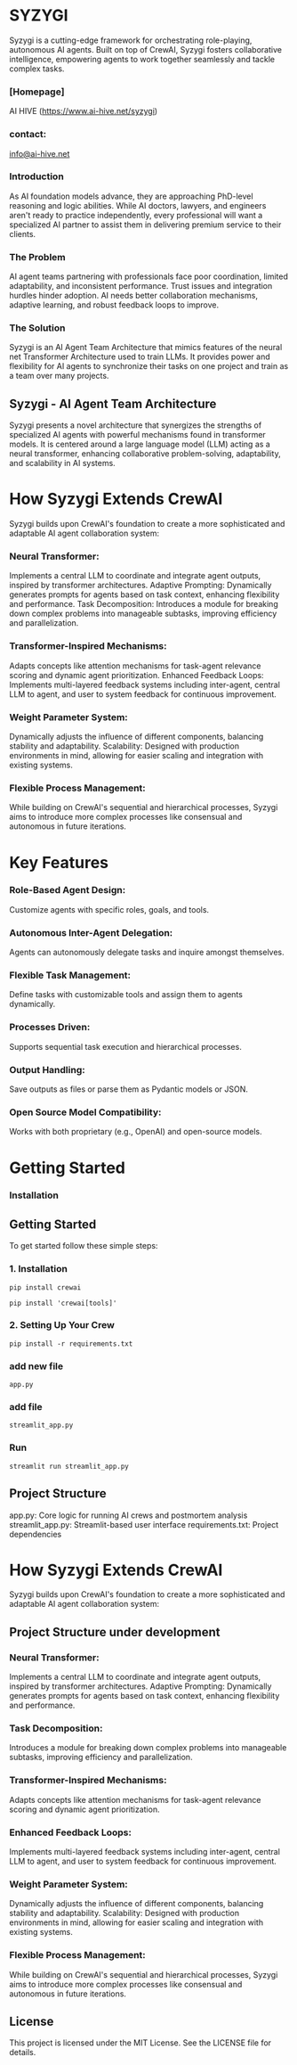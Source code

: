 # SYZYGI

Syzygi is a cutting-edge framework for orchestrating role-playing, autonomous AI agents. Built on top of CrewAI, Syzygi fosters collaborative intelligence, empowering agents to work together seamlessly and tackle complex tasks.

### [Homepage]
AI HIVE (https://www.ai-hive.net/syzygi)

### contact: 
info@ai-hive.net

### Introduction
As AI foundation models advance, they are approaching PhD-level reasoning and logic abilities. While AI doctors, lawyers, and engineers aren't ready to practice independently, every professional will want a specialized AI partner to assist them in delivering premium service to their clients.

### The Problem
AI agent teams partnering with professionals face poor coordination, limited adaptability, and inconsistent performance. Trust issues and integration hurdles hinder adoption. AI needs better collaboration mechanisms, adaptive learning, and robust feedback loops to improve.

### The Solution
Syzygi is an AI Agent Team Architecture that mimics features of the neural net Transformer Architecture used to train LLMs. It provides power and flexibility for AI agents to synchronize their tasks on one project and train as a team over many projects.

## Syzygi - AI Agent Team Architecture

Syzygi presents a novel architecture that synergizes the strengths of specialized AI agents with powerful mechanisms found in transformer models. It is centered around a large language model (LLM) acting as a neural transformer, enhancing collaborative problem-solving, adaptability, and scalability in AI systems.

# How Syzygi Extends CrewAI
Syzygi builds upon CrewAI's foundation to create a more sophisticated and adaptable AI agent collaboration system:

### Neural Transformer:
Implements a central LLM to coordinate and integrate agent outputs, inspired by transformer architectures.
Adaptive Prompting: Dynamically generates prompts for agents based on task context, enhancing flexibility and performance.
Task Decomposition: Introduces a module for breaking down complex problems into manageable subtasks, improving efficiency and parallelization.

### Transformer-Inspired Mechanisms: 
Adapts concepts like attention mechanisms for task-agent relevance scoring and dynamic agent prioritization.
Enhanced Feedback Loops: Implements multi-layered feedback systems including inter-agent, central LLM to agent, and user to system feedback for continuous improvement.

### Weight Parameter System: 
Dynamically adjusts the influence of different components, balancing stability and adaptability.
Scalability: Designed with production environments in mind, allowing for easier scaling and integration with existing systems.

### Flexible Process Management: 
While building on CrewAI's sequential and hierarchical processes, Syzygi aims to introduce more complex processes like consensual and autonomous in future iterations.


# Key Features

### Role-Based Agent Design: 
Customize agents with specific roles, goals, and tools.

### Autonomous Inter-Agent Delegation: 
Agents can autonomously delegate tasks and inquire amongst themselves.

### Flexible Task Management: 
Define tasks with customizable tools and assign them to agents dynamically.

### Processes Driven: 

Supports sequential task execution and hierarchical processes.

### Output Handling: 
Save outputs as files or parse them as Pydantic models or JSON.

### Open Source Model Compatibility: 
Works with both proprietary (e.g., OpenAI) and open-source models.

# Getting Started

### Installation

## Getting Started

To get started follow these simple steps:

### 1. Installation

```
pip install crewai
```

```
pip install 'crewai[tools]'
```
### 2. Setting Up Your Crew

``` 
pip install -r requirements.txt
```
### add new file 
```
app.py
```
### add file 
```
streamlit_app.py
```
### Run
``` 
streamlit run streamlit_app.py
``` 
## Project Structure
app.py: Core logic for running AI crews and postmortem analysis
streamlit_app.py: Streamlit-based user interface
requirements.txt: Project dependencies

# How Syzygi Extends CrewAI
Syzygi builds upon CrewAI's foundation to create a more sophisticated and adaptable AI agent collaboration system:

## Project Structure under development
### Neural Transformer: 
Implements a central LLM to coordinate and integrate agent outputs, inspired by transformer architectures.
Adaptive Prompting: Dynamically generates prompts for agents based on task context, enhancing flexibility and performance.

### Task Decomposition: 
Introduces a module for breaking down complex problems into manageable subtasks, improving efficiency and parallelization.

### Transformer-Inspired Mechanisms: 
Adapts concepts like attention mechanisms for task-agent relevance scoring and dynamic agent prioritization.

### Enhanced Feedback Loops: 
Implements multi-layered feedback systems including inter-agent, central LLM to agent, and user to system feedback for continuous improvement.

### Weight Parameter System: 
Dynamically adjusts the influence of different components, balancing stability and adaptability.
Scalability: Designed with production environments in mind, allowing for easier scaling and integration with existing systems.

### Flexible Process Management: 
While building on CrewAI's sequential and hierarchical processes, Syzygi aims to introduce more complex processes like consensual and autonomous in future iterations.

## License
This project is licensed under the MIT License. See the LICENSE file for details.